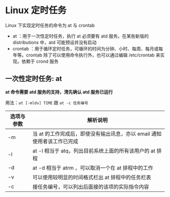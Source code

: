 # Linux 定时任务
Linux 下实现定时任务的命令为 at 与 crontab
* at ：用于一次性定时任务，执行 at 必须要有 atd 服务。在某些新版的 distributions 中，atd 可能预设并没有启动
* crontab ：用于循环定时任务，可循环的时间为分钟、小时、每周、每月或每年等。crontab 除了可以使用命令执行外，也可以通过编辑 /etc/crontab 来实现。依赖于 crond 服务

## 一次性定时任务: at
**at 命令需要 atd 服务的支持，清先确认 atd 服务已运行**

用法：`at [-mldv] TIME` 跟 `at -c 任务编号 `

|选项与参数|解析说明|
|-|-|
|-m|当 at 的工作完成后，即使没有输出讯息，亦以 email 通知使用者该工作已完成|
|-l|at -l 相当于 atq，列出目前系统上面的所有该用户的 at 排程|
|-d|at -d 相当于 atrm ，可以取消一个在 at 排程中的工作|
|-v|可以使用较明显的时间格式栏出 at 排程中的任务栏表|
|-c|接任务编号，可以列出后面接的该项的实际指令内容|